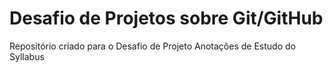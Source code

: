 # Desafio de Projetos sobre Git/GitHub
Repositório criado para o Desafio de Projeto
Anotações de Estudo do Syllabus
